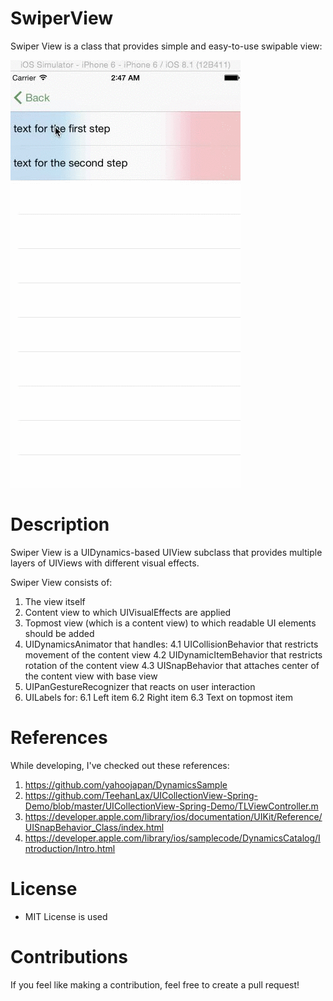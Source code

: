 # SwiperView
Swiper View is a class that provides simple and easy-to-use swipable view:

![alt tag](swiper.gif)

# Description

Swiper View is a UIDynamics-based UIView subclass that provides multiple layers of UIViews with different visual effects.

Swiper View consists of:

1. The view itself
2. Content view to which UIVisualEffects are applied
3. Topmost view (which is a content view) to which readable UI elements should be added
4. UIDynamicsAnimator that handles:
4.1 UICollisionBehavior that restricts movement of the content view
4.2 UIDynamicItemBehavior that restricts rotation of the content view
4.3 UISnapBehavior that attaches center of the content view with base view
5. UIPanGestureRecognizer that reacts on user interaction
6. UILabels for: 
6.1 Left item
6.2 Right item
6.3 Text on topmost item

# References

While developing, I've checked out these references:

1. https://github.com/yahoojapan/DynamicsSample
2. https://github.com/TeehanLax/UICollectionView-Spring-Demo/blob/master/UICollectionView-Spring-Demo/TLViewController.m
3. https://developer.apple.com/library/ios/documentation/UIKit/Reference/UISnapBehavior_Class/index.html
4. https://developer.apple.com/library/ios/samplecode/DynamicsCatalog/Introduction/Intro.html

# License

* MIT License is used

# Contributions

If you feel like making a contribution, feel free to create a pull request!
